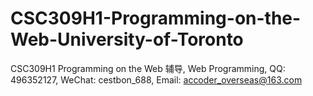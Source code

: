 # CSC309H1-Programming-on-the-Web-University-of-Toronto
CSC309H1 Programming on the Web 辅导, Web Programming, QQ: 496352127, WeChat: cestbon_688, Email: accoder_overseas@163.com
